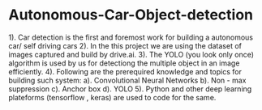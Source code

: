 # Autonomous-Car-Object-detection
1). Car detection is the first and foremost work for building a autonomous car/ self driving cars
2). In the this project we are using the dataset of images captured and build by drive.ai.
3). The YOLO (you look only once) algorithm is used by us for detectiong the multiple object in an image efficiently.
4). Following are the prerequired knowledge and topics for building such system:
    a). Convolutional Neural Networks
    b). Non - max suppression
    c). Anchor box
    d). YOLO
5). Python and other deep learning plateforms (tensorflow , keras) are used to code for the same.
